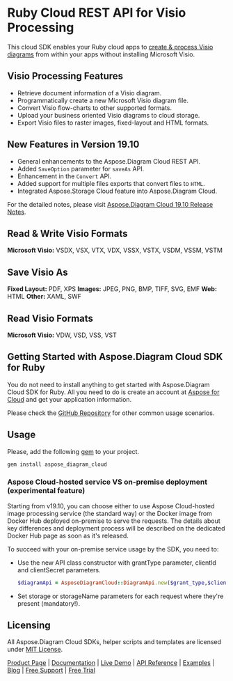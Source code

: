 # Ruby Cloud REST API for Visio Processing

This cloud SDK enables your Ruby cloud apps to [create & process Visio diagrams](https://products.aspose.cloud/diagram/ruby) from within your apps without installing Microsoft Visio.

## Visio Processing Features

- Retrieve document information of a Visio diagram.
- Programmatically create a new Microsoft Visio diagram file.
- Convert Visio flow-charts to other supported formats.
- Upload your business oriented Visio diagrams to cloud storage.
- Export Visio files to raster images, fixed-layout and HTML formats.

## New Features in Version 19.10

- General enhancements to the Aspose.Diagram Cloud REST API.
- Added `SaveOption` parameter for `saveAs` API.
- Enhancement in the `Convert` API.
- Added support for multiple files exports that convert files to `HTML`.
- Integrated Aspose.Storage Cloud feature into Aspose.Diagram Cloud.

For the detailed notes, please visit [Aspose.Diagram Cloud 19.10 Release Notes](https://docs.aspose.cloud/display/diagramcloud/Aspose.Diagram+Cloud+19.10+Release+Notes).

## Read & Write Visio Formats

**Microsoft Visio:** VSDX, VSX, VTX, VDX, VSSX, VSTX, VSDM, VSSM, VSTM

## Save Visio As

**Fixed Layout:** PDF, XPS
**Images:** JPEG, PNG, BMP, TIFF, SVG, EMF
**Web:** HTML
**Other:** XAML, SWF

## Read Visio Formats

**Microsoft Visio:** VDW, VSD, VSS, VST

## Getting Started with Aspose.Diagram Cloud SDK for Ruby

You do not need to install anything to get started with Aspose.Diagram Cloud SDK for Ruby. All you need to do is create an account at [Aspose for Cloud](https://dashboard.aspose.cloud/#/apps) and get your application information.

Please check the [GitHub Repository](https://github.com/aspose-diagram-cloud/aspose-diagram-cloud-dotnet) for other common usage scenarios.

## Usage

Please, add the following [gem](https://rubygems.org/gems/aspose_diagram_cloud) to your project.

```ruby
gem install aspose_diagram_cloud
```

### Aspose Cloud-hosted service VS on-premise deployment (experimental feature)

Starting from v19.10, you can choose either to use Aspose Cloud-hosted image processing service (the standard way) or the Docker image from Docker Hub deployed on-premise to serve the requests. The details about key differences and deployment process will be described on the dedicated Docker Hub page as soon as it's released.

To succeed with your on-premise service usage by the SDK, you need to:

- Use the new API class constructor with grantType parameter, clientId and clientSecret parameters.

    ```ruby
    $diagramApi = AsposeDiagramCloud::DiagramApi.new($grant_type,$client_id,$client_secret)
    ```

- Set storage or storageName parameters for each request where they're present (mandatory!).

## Licensing

All Aspose.Diagram Cloud SDKs, helper scripts and templates are licensed under [MIT License](https://github.com/aspose-diagram-cloud/aspose-diagram-cloud-ruby/blob/master/LICENSE).

[Product Page](https://products.aspose.cloud/diagram/net) | [Documentation](https://docs.aspose.cloud/display/diagramcloud/Home) | [Live Demo](https://products.aspose.app/diagram/family) | [API Reference](https://apireference.aspose.cloud/diagram/) | [Examples](https://github.com/aspose-diagram-cloud/aspose-diagram-cloud-dotnet) | [Blog](https://blog.aspose.cloud/category/diagram/) | [Free Support](https://forum.aspose.cloud/c/diagram) | [Free Trial](https://dashboard.aspose.cloud/#/apps)
